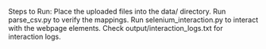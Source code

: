 Steps to Run:
Place the uploaded files into the data/ directory.
Run parse_csv.py to verify the mappings.
Run selenium_interaction.py to interact with the webpage elements.
Check output/interaction_logs.txt for interaction logs.
